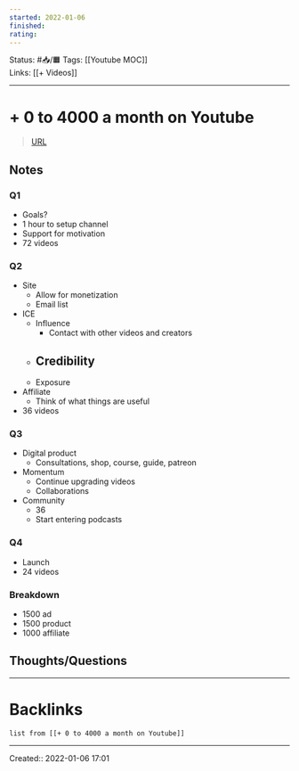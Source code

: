 ```yaml
---
started: 2022-01-06 
finished:
rating:
---
```

Status: #📥/🟧 
Tags: [[Youtube MOC]]	
Links: [[+ Videos]]
___
# + 0 to 4000 a month on Youtube
> [URL](https://www.youtube.com/watch?v=x4Vij2QbTWQ&ab_channel=ChannelMakers)

## Notes
### Q1
- Goals?
- 1 hour to setup channel
- Support for motivation
- 72 videos
### Q2
- Site
	- Allow for monetization
	- Email list
- ICE
	- Influence
		- Contact with other videos and creators
	- Credibility
		- 
	- Exposure
- Affiliate
	- Think of what things are useful
- 36 videos
### Q3
- Digital product
	- Consultations, shop, course, guide, patreon
- Momentum
	- Continue upgrading videos
	- Collaborations
- Community
	- 36
	- Start entering podcasts
### Q4
- Launch
- 24 videos
### Breakdown
- 1500 ad
- 1500 product
- 1000 affiliate
## Thoughts/Questions
___
# Backlinks
```dataview
list from [[+ 0 to 4000 a month on Youtube]]
```
___
Created:: 2022-01-06 17:01


